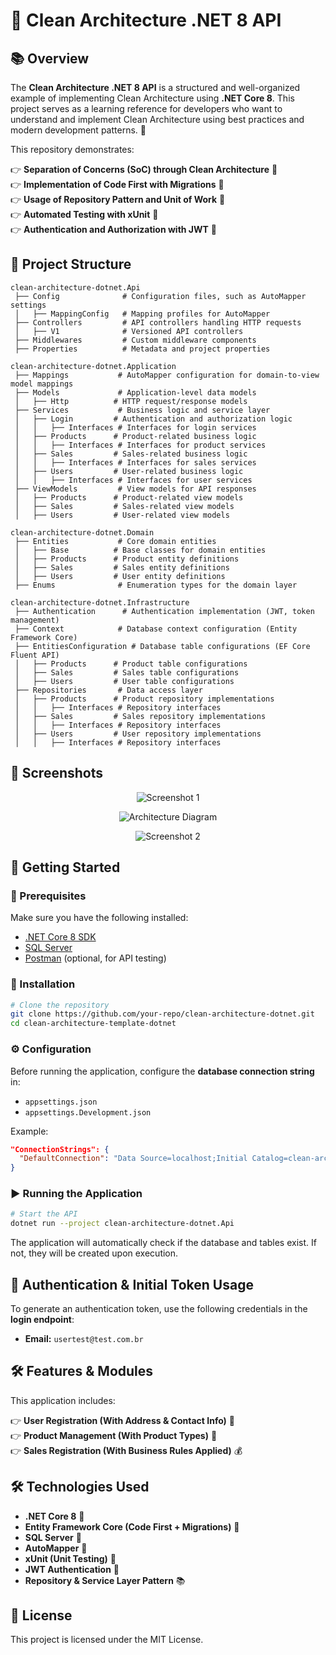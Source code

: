 # 📌 Clean Architecture .NET 8 API

## 📚 Overview
The **Clean Architecture .NET 8 API** is a structured and well-organized example of implementing Clean Architecture using **.NET Core 8**. This project serves as a learning reference for developers who want to understand and implement Clean Architecture using best practices and modern development patterns. 🚀

This repository demonstrates:

👉 **Separation of Concerns (SoC) through Clean Architecture** 🏰  
👉 **Implementation of Code First with Migrations** 🛂  
👉 **Usage of Repository Pattern and Unit of Work** 🔄  
👉 **Automated Testing with xUnit** 🧪  
👉 **Authentication and Authorization with JWT** 🔑  

## 🏰 Project Structure
```
clean-architecture-dotnet.Api
 ├── Config              # Configuration files, such as AutoMapper settings
 │   ├── MappingConfig   # Mapping profiles for AutoMapper
 ├── Controllers         # API controllers handling HTTP requests
 │   ├── V1              # Versioned API controllers
 ├── Middlewares         # Custom middleware components
 ├── Properties          # Metadata and project properties

clean-architecture-dotnet.Application
 ├── Mappings           # AutoMapper configuration for domain-to-view model mappings
 ├── Models             # Application-level data models
 │   ├── Http          # HTTP request/response models
 ├── Services           # Business logic and service layer
 │   ├── Login         # Authentication and authorization logic
 │   │   ├── Interfaces # Interfaces for login services
 │   ├── Products      # Product-related business logic
 │   │   ├── Interfaces # Interfaces for product services
 │   ├── Sales         # Sales-related business logic
 │   │   ├── Interfaces # Interfaces for sales services
 │   ├── Users         # User-related business logic
 │   │   ├── Interfaces # Interfaces for user services
 ├── ViewModels         # View models for API responses
 │   ├── Products      # Product-related view models
 │   ├── Sales         # Sales-related view models
 │   ├── Users         # User-related view models

clean-architecture-dotnet.Domain
 ├── Entities           # Core domain entities
 │   ├── Base          # Base classes for domain entities
 │   ├── Products      # Product entity definitions
 │   ├── Sales         # Sales entity definitions
 │   ├── Users         # User entity definitions
 ├── Enums              # Enumeration types for the domain layer

clean-architecture-dotnet.Infrastructure
 ├── Authentication      # Authentication implementation (JWT, token management)
 ├── Context            # Database context configuration (Entity Framework Core)
 ├── EntitiesConfiguration # Database table configurations (EF Core Fluent API)
 │   ├── Products      # Product table configurations
 │   ├── Sales         # Sales table configurations
 │   ├── Users         # User table configurations
 ├── Repositories       # Data access layer
 │   ├── Products      # Product repository implementations
 │   │   ├── Interfaces # Repository interfaces
 │   ├── Sales         # Sales repository implementations
 │   │   ├── Interfaces # Repository interfaces
 │   ├── Users         # User repository implementations
 │   │   ├── Interfaces # Repository interfaces
```

## 🎼 Screenshots
<p align="center">
  <img src="https://github.com/user-attachments/assets/eec7416c-dc82-4a9f-8a8f-c1cb6439b8a4" alt="Screenshot 1">
</p>
<p align="center">
  <img src="https://github.com/user-attachments/assets/ac84c606-b79e-49fb-a632-01cb51b55d6d" alt="Architecture Diagram">
</p>
<p align="center">
  <img src="https://github.com/user-attachments/assets/53ace5f6-274a-4d5e-b38f-e57d689db2f7" alt="Screenshot 2">
</p>

## 🚀 Getting Started

### 📝 Prerequisites
Make sure you have the following installed:
- [.NET Core 8 SDK](https://dotnet.microsoft.com/download/dotnet/8.0)
- [SQL Server](https://www.microsoft.com/en-us/sql-server/sql-server-downloads)
- [Postman](https://www.postman.com/) (optional, for API testing)

### 🔧 Installation
```bash
# Clone the repository
git clone https://github.com/your-repo/clean-architecture-dotnet.git
cd clean-architecture-template-dotnet
```

### ⚙️ Configuration
Before running the application, configure the **database connection string** in:
- `appsettings.json`
- `appsettings.Development.json`

Example:
```json
"ConnectionStrings": {
  "DefaultConnection": "Data Source=localhost;Initial Catalog=clean-architecture-dotnet;Integrated Security=True;TrustServerCertificate=True"
}
```

### ▶️ Running the Application
```bash
# Start the API
dotnet run --project clean-architecture-dotnet.Api
```
The application will automatically check if the database and tables exist. If not, they will be created upon execution.

## 🔑 Authentication & Initial Token Usage
To generate an authentication token, use the following credentials in the **login endpoint**:
- **Email:** `usertest@test.com.br`

## 🛠️ Features & Modules
This application includes:

👉 **User Registration (With Address & Contact Info)** 👤  
👉 **Product Management (With Product Types)** 🛂  
👉 **Sales Registration (With Business Rules Applied)** 💰  

## 🛠️ Technologies Used
- **.NET Core 8** 🚀
- **Entity Framework Core (Code First + Migrations)** 🏰
- **SQL Server** 📂
- **AutoMapper** 🔄
- **xUnit (Unit Testing)** 🧪
- **JWT Authentication** 🔑
- **Repository & Service Layer Pattern** 📚

## 📄 License
This project is licensed under the MIT License.

